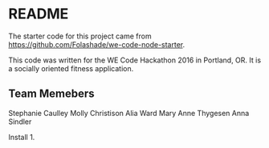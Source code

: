 # README

The starter code for this project came from https://github.com/Folashade/we-code-node-starter.

This code was written for the WE Code Hackathon 2016 in Portland, OR.  It is a socially oriented fitness application.

## Team Memebers
Stephanie Caulley
Molly Christison
Alia Ward
Mary Anne Thygesen
Anna Sindler

Install
1. 
